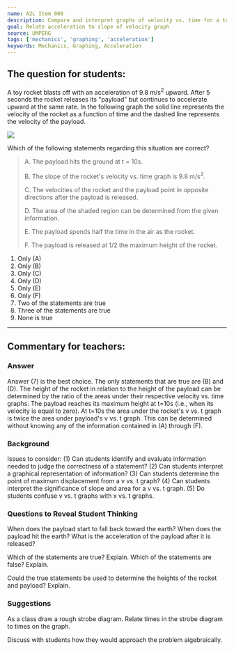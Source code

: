 ```yaml
---
name: A2L Item 008
description: Compare and interpret graphs of velocity vs. time for a toy rocket and payload.
goal: Relate acceleration to slope of velocity graph
source: UMPERG
tags: ['mechanics', 'graphing', 'acceleration']
keywords: Mechanics, Graphing, Acceleration
---
```


## The question for students:

A toy rocket blasts off with an acceleration of 9.8 m/s<sup>2</sup>
upward. After 5 seconds the rocket releases its "payload" but continues
to accelerate upward at the same rate. In the following graph the solid
line represents the velocity of the rocket as a function of time and the
dashed line represents the velocity of the payload. <div
class="img-center"><img src="/files/Item008_fig1.gif" /></div>

Which of the following statements regarding this situation are correct?

> A. The payload hits the ground at t = 10s.
>
> B. The slope of the rocket's velocity vs. time graph is 9.8 m/s<sup>2</sup>. 
>
> C. The velocities of the rocket and the payload point in opposite
directions after the payload is released.
>
> D. The area of the shaded region can be determined from the given
information.
>
> E. The payload spends half the time in the air as the rocket.
>
> F. The payload is released at 1/2 the maximum height of the rocket.

1. Only (A)
2. Only (B)
3. Only (C)
4. Only (D)
5. Only (E)
6. Only (F)
7. Two of the statements are true
8. Three of the statements are true
9. None is true

<hr/>

## Commentary for teachers:

### Answer

Answer (7) is the best choice.  The only statements that are true are
(B) and (D).  The height of the rocket in relation to the height of the
payload can be determined by the ratio of the areas under their
respective velocity vs. time graphs.  The payload reaches its maximum
height at t=10s (i.e., when its velocity is equal to zero). At t=10s the
area under the rocket's v vs. t graph is twice the area under payload's
v vs. t graph.  This can be determined without knowing any of the
information contained in (A) through (F).

### Background

Issues to consider: (1) Can students identify and evaluate information
needed to judge the correctness of a statement? (2) Can students
interpret a graphical representation of information? (3) Can students
determine the point of maximum displacement from a v vs. t graph?  (4)
Can students interpret the significance of slope and area for a v vs. t
graph. (5) Do students confuse v vs. t graphs with x vs. t graphs.

### Questions to Reveal Student Thinking

When does the payload start to fall back toward the earth?  When does
the payload hit the earth?  What is the acceleration of the payload
after it is released?

Which of the statements are true?  Explain.  Which of the statements are
false? Explain.

Could the true statements be used to determine the heights of the rocket
and payload?   Explain. 

### Suggestions

As a class draw a rough strobe diagram.  Relate times in the strobe
diagram to times on the graph.

Discuss with students how they would approach the problem algebraically.
